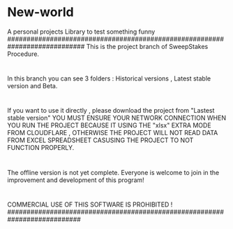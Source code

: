 # New-world
A personal projects Library to test something funny
############################################################################
This is the project branch of SweepStakes Procedure.
#
In this branch you can see 3 folders : Historical versions , Latest stable version and Beta.
#
If you want to use it directly , please download the project from "Lastest stable version"
YOU MUST ENSURE YOUR NETWORK CONNECTION WHEN YOU RUN THE PROJECT BECAUSE IT USING THE "xlsx" EXTRA MODE FROM CLOUDFLARE , OTHERWISE THE PROJECT WILL NOT READ DATA FROM EXCEL SPREADSHEET CASUSING THE PROJECT TO NOT FUNCTION PROPERLY.
#
The offline version is not yet complete.
Everyone is welcome to join in the improvement and development of this program!
#
COMMERCIAL USE OF THIS SOFTWARE IS PROHIBITED !
###########################################################################
